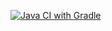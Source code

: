 [![Java CI with Gradle](https://github.com/RytoryQA/Homework-autotest-4/actions/workflows/gradle.yml/badge.svg)](https://github.com/RytoryQA/Homework-autotest-4/actions/workflows/gradle.yml)

